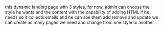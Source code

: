 this dynamic landing page with 3 styles, for now, admin can choose the style he wants and the content
with the capability of adding HTML if he needs so
it collects emails and he can see them add remove and update 
we can create as many pages we need and change from one style to another
